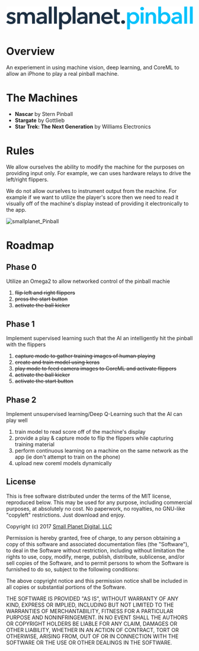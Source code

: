 ![smallplanet_Pinball](/meta/logo.png?raw=true "smallplanet_Pinball")

# Overview

An experiement in using machine vision, deep learning, and CoreML to allow an iPhone to play a real pinball machine.

#  The Machines

* **Nascar** by Stern Pinball
* **Stargate** by Gottlieb
* **Star Trek: The Next Generation** by Williams Electronics

#  Rules

We allow ourselves the ability to modify the machine for the purposes on providing input only. For example, we can uses hardware relays to drive the left/right flippers.  

We do not allow ourselves to instrument output from the machine. For example if we want to utilize the player's score then we need to read it visually off of the machine's display instead of providing it electronically to the app.

![smallplanet_Pinball](/meta/training.gif?raw=true "training sample")

#  Roadmap


## Phase 0
Utilize an Omega2 to allow networked control of the pinball machie

1. ~~flip left and right flippers~~
2. ~~press the start button~~
3. ~~activate the ball kicker~~

## Phase 1
Implement supervised learning such that the AI an intelligently hit the pinball with the flippers

1. ~~capture mode to gather training images of human playing~~
3. ~~create and train model using keras~~
4. ~~play mode to feed camera images to CoreML and activate flippers~~
5. ~~activate the ball kicker~~
6. ~~activate the start button~~

## Phase 2
Implement unsupervised learning/Deep Q-Learning such that the AI can play well

1. train model to read score off of the machine's display
2. provide a play & capture mode to flip the flippers while capturing training material
3. perform continuous learning on a machine on the same network as the app (ie don't attempt to train on the phone)
4. upload new coreml models dynamically



## License

This is free software distributed under the terms of the MIT license, reproduced below. This may be used for any purpose, including commercial purposes, at absolutely no cost. No paperwork, no royalties, no GNU-like "copyleft" restrictions. Just download and enjoy.

Copyright (c) 2017 [Small Planet Digital, LLC](http://smallplanet.com)

Permission is hereby granted, free of charge, to any person obtaining a copy of this software and associated documentation files (the "Software"), to deal in the Software without restriction, including without limitation the rights to use, copy, modify, merge, publish, distribute, sublicense, and/or sell copies of the Software, and to permit persons to whom the Software is furnished to do so, subject to the following conditions:

The above copyright notice and this permission notice shall be included in all copies or substantial portions of the Software.

THE SOFTWARE IS PROVIDED "AS IS", WITHOUT WARRANTY OF ANY KIND, EXPRESS OR IMPLIED, INCLUDING BUT NOT LIMITED TO THE WARRANTIES OF MERCHANTABILITY, FITNESS FOR A PARTICULAR PURPOSE AND NONINFRINGEMENT. IN NO EVENT SHALL THE AUTHORS OR COPYRIGHT HOLDERS BE LIABLE FOR ANY CLAIM, DAMAGES OR OTHER LIABILITY, WHETHER IN AN ACTION OF CONTRACT, TORT OR OTHERWISE, ARISING FROM, OUT OF OR IN CONNECTION WITH THE SOFTWARE OR THE USE OR OTHER DEALINGS IN THE SOFTWARE.